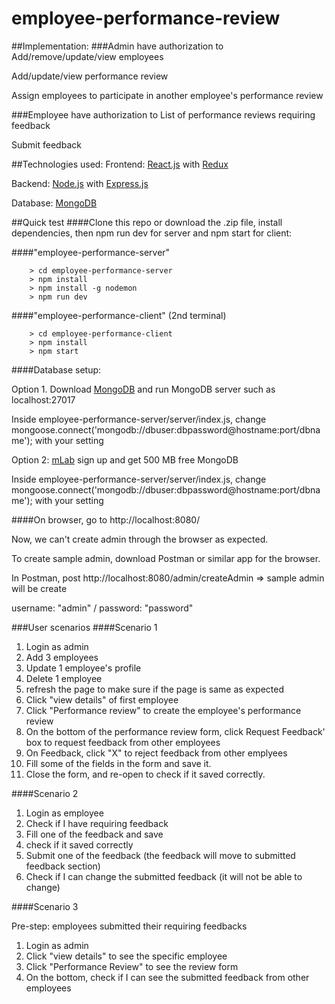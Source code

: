 # employee-performance-review

##Implementation: 
###Admin have authorization to
Add/remove/update/view employees

Add/update/view performance review

Assign employees to participate in another employee's performance review

###Employee have authorization to 
List of performance reviews requiring feedback

Submit feedback

##Technologies used:
Frontend: [React.js](https://facebook.github.io/react/) with [Redux](http://redux.js.org/)

Backend: [Node.js](https://nodejs.org/) with [Express.js](http://expressjs.com/)

Database: [MongoDB](https://docs.mongodb.com/)

##Quick test
####Clone this repo or download the .zip file, install dependencies, then npm run dev for server and npm start for client:

####"employee-performance-server" 
```
    > cd employee-performance-server
	> npm install
	> npm install -g nodemon
	> npm run dev
```

####"employee-performance-client" (2nd terminal)
```
    > cd employee-performance-client
	> npm install
	> npm start
```

####Database setup:

Option 1. 
Download [MongoDB](https://docs.mongodb.com/) and run MongoDB server such as localhost:27017

Inside employee-performance-server/server/index.js, change mongoose.connect('mongodb://dbuser:dbpassword@hostname:port/dbname'); with your setting

Option 2: [mLab](https://mlab.com/) sign up and get 500 MB free MongoDB 

Inside employee-performance-server/server/index.js, change mongoose.connect('mongodb://dbuser:dbpassword@hostname:port/dbname'); with your setting


####On browser, go to http://localhost:8080/

Now, we can't create admin through the browser as expected. 

To create sample admin, download Postman or similar app for the browser. 

In Postman, post http://localhost:8080/admin/createAdmin => sample admin will be create

username: "admin"    /    password: "password"


###User scenarios
####Scenario 1

1. Login as admin
2. Add 3 employees
3. Update 1 employee's profile
4. Delete 1 employee
5. refresh the page to make sure if the page is same as expected
6. Click "view details" of first employee
7. Click "Performance review" to create the employee's performance review
8. On the bottom of the performance review form, click Request Feedback' box to request feedback from other employees
9. On Feedback, click "X" to reject feedback from other emplyees
10. Fill some of the fields in the form and save it.
11. Close the form, and re-open to check if it saved correctly.

####Scenario 2

1. Login as employee
2. Check if I have requiring feedback
3. Fill one of the feedback and save
4. check if it saved correctly
5. Submit one of the feedback (the feedback will move to submitted feedback section)
6. Check if I can change the submitted feedback (it will not be able to change)

####Scenario 3

Pre-step: employees submitted their requiring feedbacks 
1. Login as admin
2. Click "view details" to see the specific employee 
3. Click "Performance Review" to see the review form
4. On the bottom, check if I can see the submitted feedback from other employees